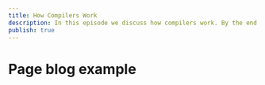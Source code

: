 ```yaml
---
title: How Compilers Work
description: In this episode we discuss how compilers work. By the end of the show you'll have a high-level understanding of the phases the source code you write goes though before executed!
publish: true
---
```


# Page blog example
